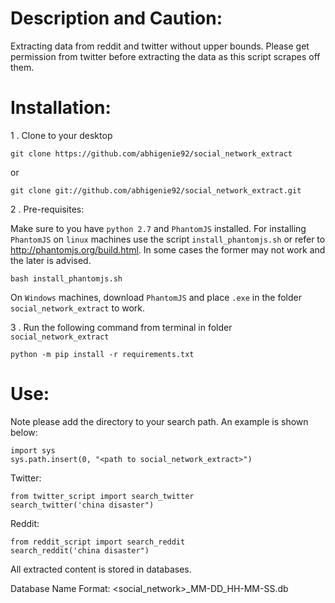 Description and Caution:
===============
Extracting data from reddit and twitter without upper bounds.
Please get permission from twitter before extracting the data as this script scrapes off them. 

Installation:
===============
1 . Clone to your desktop
```
git clone https://github.com/abhigenie92/social_network_extract
```
or
```
git clone git://github.com/abhigenie92/social_network_extract.git

```
2 . Pre-requisites:

Make sure to you have `python 2.7` and `PhantomJS` installed. For installing `PhantomJS` on `linux` machines use the script `install_phantomjs.sh` or refer to http://phantomjs.org/build.html. In some cases the former may not work and the later is advised.
```
bash install_phantomjs.sh
```
On `Windows` machines, download `PhantomJS` and place `.exe` in the folder `social_network_extract` to work.

3 . Run the following command from terminal in folder `social_network_extract`
```
python -m pip install -r requirements.txt
```

Use:
===============
Note please add the directory to your search path. An example is shown below:
```
import sys
sys.path.insert(0, "<path to social_network_extract>")
```
Twitter:
```
from twitter_script import search_twitter
search_twitter('china disaster")
```
Reddit:
```
from reddit_script import search_reddit
search_reddit('china disaster")
```
All extracted content is stored in databases.

Database Name Format: <social_network>_MM-DD_HH-MM-SS.db
